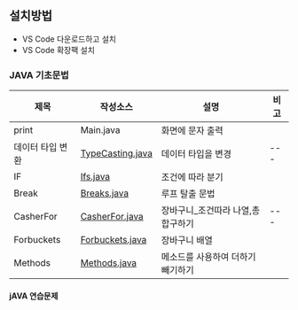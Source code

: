 ## 설치방법
- VS Code 다운로드하고 설치
- VS Code 확장팩 설치
### JAVA 기초문법
| 제목 | 작성소스 | 설명 | 비고 |
| --- | --- | --- | --- |
| print | Main.java  | 화면에 문자 출력  |   | 
| 데이터 타입 변환 | [TypeCasting.java]() | 데이터 타입을 변경 | --- |
| IF | [Ifs.java](./src/ifs.java) | 조건에 따라 분기 | |
| Break | [Breaks.java](./src/Breaks.java) | 루프 탈출 문법 |  |
| CasherFor | [CasherFor.java](./src/cases/CasherFor.java) | 장바구니_조건따라 나열,총합구하기| --- |
| Forbuckets | [Forbuckets.java](/src/cases/Forbuckests.java)| 장바구니 배열 |
| Methods | [Methods.java](./src/Methods.java)| 메소드를 사용하여 더하기 빼기하기 |




#### jAVA 연습문제

